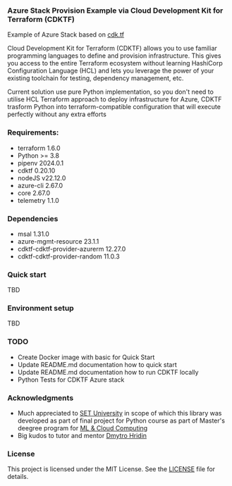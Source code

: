 ### Azure Stack Provision Example via Cloud Development Kit for Terraform (CDKTF)

Example of Azure Stack based on [cdk.tf](https://cdk.tf)

Cloud Development Kit for Terraform (CDKTF) allows you to use familiar programming languages to define and provision infrastructure. This gives you access to the entire Terraform ecosystem without learning HashiCorp Configuration Language (HCL) and lets you leverage the power of your existing toolchain for testing, dependency management, etc.

Current solution use pure Python implementation, so you don't need to utilise HCL Terraform approach to deploy infrastructure for Azure, CDKTF trasform Python into terraform-compatible configuration that will execute perfectly without any extra efforts


### Requirements:

* terraform 1.6.0
* Python >= 3.8
* pipenv 2024.0.1
* cdktf 0.20.10
* nodeJS v22.12.0
* azure-cli 2.67.0
* core      2.67.0
* telemetry   1.1.0

### Dependencies

* msal 1.31.0
* azure-mgmt-resource 23.1.1
* cdktf-cdktf-provider-azurerm 12.27.0
* cdktf-cdktf-provider-random  11.0.3

### Quick start

TBD

### Environment setup

TBD

### TODO

* Create Docker image with basic for Quick Start
* Update README.md documentation how to quick start
* Update README.md documentation how to run CDKTF locally
* Python Tests for CDKTF Azure stack

### Acknowledgments
* Much appreciated to [SET University](https://www.setuniversity.edu.ua/en/) in scope of which this library was 
developed as part of final project for Python course as part of Master's deegree program for [ML & Cloud Computing](https://www.setuniversity.edu.ua/en/education/computer-science-machine-learning-cloud-computing/)
* Big kudos to tutor and mentor [Dmytro Hridin](https://github.com/dmytrohridin)

### License
This project is licensed under the MIT License. See the [LICENSE](LICENSE) file for details.